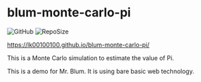 # blum-monte-carlo-pi
![GitHub](https://img.shields.io/github/license/LK00100100/blum-monte-carlo-pi.svg)
![RepoSize](https://img.shields.io/github/repo-size/LK00100100/blum-monte-carlo-pi.svg)

https://lk00100100.github.io/blum-monte-carlo-pi/

This is a Monte Carlo simulation to estimate the value of Pi.

This is a demo for Mr. Blum. It is using bare basic web technology.
